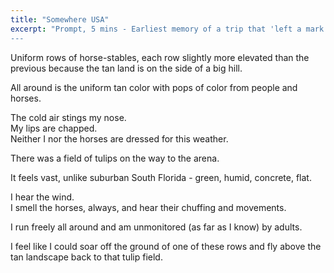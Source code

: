 ```yaml
---
title: "Somewhere USA"
excerpt: "Prompt, 5 mins - Earliest memory of a trip that 'left a mark on me'
---
```


Uniform rows of horse-stables, each row slightly more elevated than the previous because the tan land is on the side of a big hill.

All around is the uniform tan color with pops of color from people and horses.

The cold air stings my nose.  
My lips are chapped.  
Neither I nor the horses are dressed for this weather.

There was a field of tulips on the way to the arena.

It feels vast, unlike suburban South Florida - green, humid, concrete, flat.

I hear the wind.  
I smell the horses, always, and hear their chuffing and movements.

I run freely all around and am unmonitored (as far as I know) by adults.

I feel like I could soar off the ground of one of these rows and fly above the tan landscape back to that tulip field.
